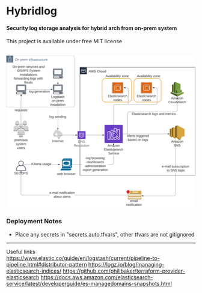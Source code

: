 # Hybridlog
#### Security log storage analysis for hybrid arch from on-prem system
This project is available under free MIT license

![Alt text](resources/basearch.png?raw=true "Architecture diagram")
---
### Deployment Notes
* Place any secrets in "secrets.auto.tfvars", other tfvars are not gitignored

---
Useful links <br/>
https://www.elastic.co/guide/en/logstash/current/pipeline-to-pipeline.html#distributor-pattern
https://logz.io/blog/managing-elasticsearch-indices/
https://github.com/phillbaker/terraform-provider-elasticsearch
https://docs.aws.amazon.com/elasticsearch-service/latest/developerguide/es-managedomains-snapshots.html




